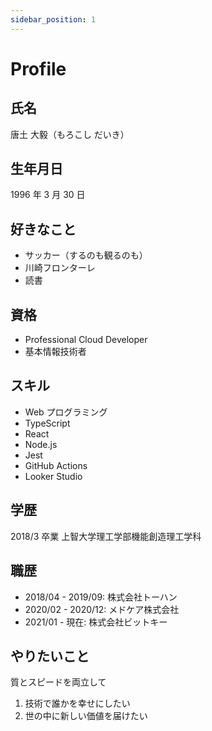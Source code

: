 ```yaml
---
sidebar_position: 1
---
```


# Profile

## 氏名

唐土 大毅（もろこし だいき）

## 生年月日

1996 年 3 月 30 日

## 好きなこと

- サッカー（するのも観るのも）
- 川崎フロンターレ
- 読書

## 資格

- Professional Cloud Developer
- 基本情報技術者

## スキル

- Web プログラミング
- TypeScript
- React
- Node.js
- Jest
- GitHub Actions
- Looker Studio

## 学歴

2018/3 卒業 上智大学理工学部機能創造理工学科

## 職歴

- 2018/04 - 2019/09: 株式会社トーハン
- 2020/02 - 2020/12: メドケア株式会社
- 2021/01 - 現在: 株式会社ビットキー

## やりたいこと

質とスピードを両立して

1. 技術で誰かを幸せにしたい
2. 世の中に新しい価値を届けたい
